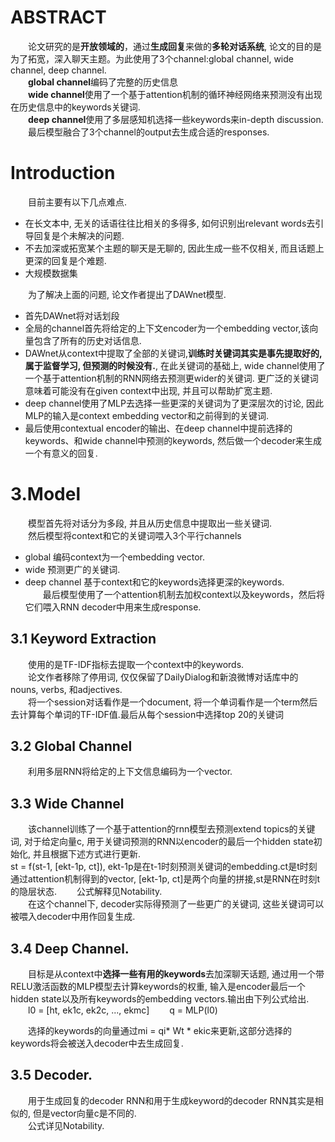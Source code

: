 # ABSTRACT
&emsp;&emsp;论文研究的是**开放领域的**，通过**生成回复**来做的**多轮对话系统**, 论文的目的是为了拓宽，深入聊天主题。为此使用了3个channel:global channel, wide channel, deep channel.  
&emsp;&emsp;**global channel**编码了完整的历史信息  
&emsp;&emsp;**wide channel**使用了一个基于attention机制的循环神经网络来预测没有出现在历史信息中的keywords关键词.  
&emsp;&emsp;**deep channel**使用了多层感知机选择一些keywords来in-depth discussion.  
&emsp;&emsp;最后模型融合了3个channel的output去生成合适的responses.  

# Introduction

&emsp;&emsp;目前主要有以下几点难点.  
- 在长文本中, 无关的话语往往比相关的多得多, 如何识别出relevant words去引导回复是个未解决的问题.  
- 不去加深或拓宽某个主题的聊天是无聊的, 因此生成一些不仅相关, 而且话题上更深的回复是个难题.  
- 大规模数据集  

&emsp;&emsp;为了解决上面的问题, 论文作者提出了DAWnet模型.  
- 首先DAWnet将对话划段  
- 全局的channel首先将给定的上下文encoder为一个embedding vector,该向量包含了所有的历史对话信息.  
- DAWnet从context中提取了全部的关键词,**训练时关键词其实是事先提取好的, 属于监督学习, 但预测的时候没有.**, 在此关键词的基础上, wide channel使用了一个基于attention机制的RNN网络去预测更wider的关键词. 更广泛的关键词意味着可能没有在given context中出现, 并且可以帮助扩宽主题.  
- deep channel使用了MLP去选择一些更深的关键词为了更深层次的讨论, 因此MLP的输入是context embedding vector和之前得到的关键词.  
- 最后使用contextual encoder的输出、在deep channel中提前选择的keywords、和wide channel中预测的keywords, 然后做一个decoder来生成一个有意义的回复.  

# 3.Model
&emsp;&emsp;模型首先将对话分为多段, 并且从历史信息中提取出一些关键词.  
&emsp;&emsp;然后模型将context和它的关键词喂入3个平行channels  
- global 编码context为一个embedding vector.  
- wide 预测更广的关键词.  
- deep channel 基于context和它的keywords选择更深的keywords.  
&emsp;&emsp;最后模型使用了一个attention机制去加权context以及keywords，然后将它们喂入RNN decoder中用来生成response.  

## 3.1 Keyword Extraction
&emsp;&emsp;使用的是TF-IDF指标去提取一个context中的keywords.  
&emsp;&emsp;论文作者移除了停用词, 仅仅保留了DailyDialog和新浪微博对话库中的nouns, verbs, 和adjectives.  
&emsp;&emsp;将一个session对话看作是一个document, 将一个单词看作是一个term然后去计算每个单词的TF-IDF值.最后从每个session中选择top 20的关键词  

## 3.2 Global Channel
&emsp;&emsp;利用多层RNN将给定的上下文信息编码为一个vector.  

## 3.3 Wide Channel
&emsp;&emsp;该channel训练了一个基于attention的rnn模型去预测extend topics的关键词, 对于给定向量c, 用于关键词预测的RNN以encoder的最后一个hidden state初始化, 并且根据下述方式进行更新.  
st = f(st-1, [ekt-1p, ct]), ekt-1p是在t-1时刻预测关键词的embedding.ct是t时刻通过attention机制得到的vector, [ekt-1p, ct]是两个向量的拼接,st是RNN在时刻t的隐层状态.
&emsp;&emsp;公式解释见Notability.  
&emsp;&emsp;在这个channel下, decoder实际得预测了一些更广的关键词, 这些关键词可以被喂入decoder中用作回复生成.

## 3.4 Deep Channel.
&emsp;&emsp;目标是从context中**选择一些有用的keywords**去加深聊天话题, 通过用一个带RELU激活函数的MLP模型去计算keywords的权重, 输入是encoder最后一个hidden state以及所有keywords的embedding vectors.输出由下列公式给出.  
&emsp;&emsp;l0 = [ht, ek1c, ek2c, ..., ekmc]
&emsp;&emsp;q = MLP(l0)

&emsp;&emsp;选择的keywords的向量通过mi = qi* Wt * ekic来更新,这部分选择的keywords将会被送入decoder中去生成回复.

## 3.5 Decoder.
&emsp;&emsp;用于生成回复的decoder RNN和用于生成keyword的decoder RNN其实是相似的, 但是vector向量c是不同的.  
&emsp;&emsp;公式详见Notability.  

